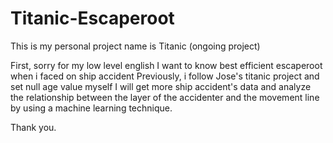 # Titanic-Escaperoot
This is my personal project name is Titanic (ongoing project)

First, sorry for my low level english 
I want to know best efficient escaperoot when i faced on ship accident
Previously, i follow Jose's titanic project and set null age value myself
I will get more ship accident's data and  analyze the relationship between 
                the layer of the accidenter and the movement line by using a machine learning technique.
                
Thank you.
